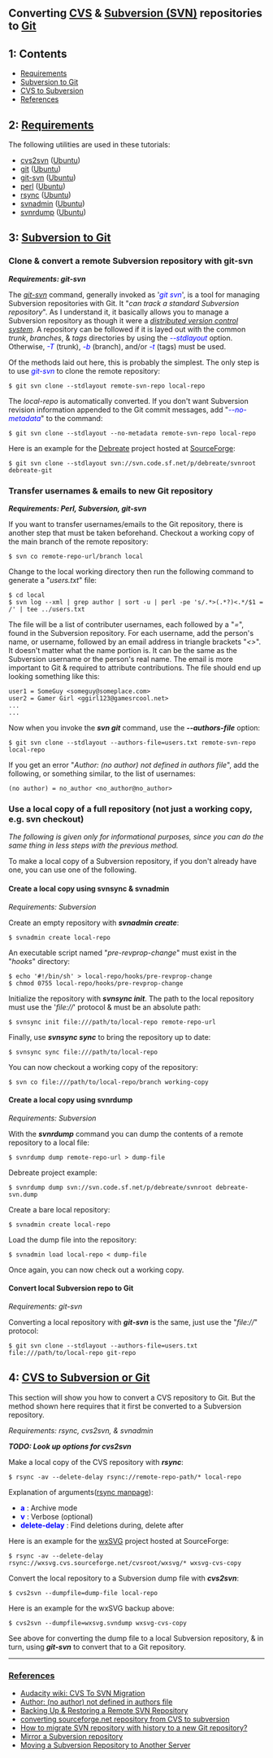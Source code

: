 ## Converting [CVS][cvs] & [Subversion (SVN)][svn] repositories to [Git][git]


<a name="1"></a>
---
## 1: Contents

+ [Requirements](#requirements)
+ [Subversion to Git](#subversion-to-git)
+ [CVS to Subversion](#cvs-to-subversion)
+ [References](#references)


<a name="2"></a>
---
## 2: [Requirements](#contents)

The following utilities are used in these tutorials:
+ [cvs2svn][] ([Ubuntu][deb.cvs2svn])
+ [git][] ([Ubuntu][deb.git])
+ [git-svn][] ([Ubuntu][deb.git-svn])
+ [perl][] ([Ubuntu][deb.perl])
+ [rsync][] ([Ubuntu][deb.rsync])
+ [svnadmin][svn] ([Ubuntu][deb.svn])
+ [svnrdump][svn] ([Ubuntu][deb.svn])


<a name="svntogit"></a>
---
## 3: [Subversion to Git](#contents)


<a name="git-svn"></a>
### Clone & convert a remote Subversion repository with git-svn

***Requirements: git-svn***


The [*git-svn*][man.git-svn] command, generally invoked as '<span style="color: blue; font-style: italic;">git svn</span>', is a tool for managing Subversion repositories with Git. It "<span style="font-style: italic;">can track a standard Subversion repository</span>". As I understand it, it basically allows you to manage a Subversion repository as though it were a [*distributed version control system*][wiki.dvcs]. A repository can be followed if it is layed out with the common *trunk*, *branches*, & *tags* directories by using the <span style="color: blue; font-style: italic;">--stdlayout</span> option. Otherwise, <span style="color: blue; font-style: italic;">-T</span> (trunk), <span style="color: blue; font-style: italic;">-b</span> (branch), and/or <span style="color: blue; font-style: italic;">-t</span> (tags) must be used.

Of the methods laid out here, this is probably the simplest. The only step is to use <span style="color: blue;">*git-svn*</span> to clone the remote repository:

```
$ git svn clone --stdlayout remote-svn-repo local-repo
```

The *local-repo* is automatically converted. If you don't want Subversion revision information appended to the Git commit messages, add "<span style="color: blue;">*--no-metadata*</span>" to the command:

```
$ git svn clone --stdlayout --no-metadata remote-svn-repo local-repo
```

Here is an example for the [Debreate][debreate] project hosted at [SourceForge][sourceforge]:

```
$ git svn clone --stdlayout svn://svn.code.sf.net/p/debreate/svnroot debreate-git
```


<a name="usernames"></a>
### Transfer usernames & emails to new Git repository

***Requirements: Perl, Subversion, git-svn***


If you want to transfer usernames/emails to the Git repository, there is another step that must be taken beforehand. Checkout a working copy of the main branch of the remote repository:

```
$ svn co remote-repo-url/branch local
```

Change to the local working directory then run the following command to generate a "*users.txt*" file:

```
$ cd local
$ svn log --xml | grep author | sort -u | perl -pe 's/.*>(.*?)<.*/$1 = /' | tee ../users.txt
```

The file will be a list of contributer usernames, each followed by a "*=*", found in the Subversion repository. For each username, add the person's name, or username, followed by an email address in triangle brackets "*<>*". It doesn't matter what the name portion is. It can be the same as the Subversion username or the person's real name. The email is more important to Git & required to attribute contributions. The file should end up looking something like this:

```
user1 = SomeGuy <someguy@someplace.com>
user2 = Gamer Girl <ggirl123@gamesrcool.net>
...
...
```

Now when you invoke the ***svn git*** command, use the ***--authors-file*** option:

```
$ git svn clone --stdlayout --authors-file=users.txt remote-svn-repo local-repo
```

If you get an error "*Author: (no author) not defined in authors file*", add the following, or something similar, to the list of usernames:

```
(no author) = no_author <no_author@no_author>
```


<a name="3.2"></a>
### Use a local copy of a full repository (not just a working copy, e.g. svn checkout)

*The following is given only for informational purposes, since you can do the same thing in less steps with the previous method.*

To make a local copy of a Subversion repository, if you don't already have one, you can use one of the following.


<a name="svnsync"></a>
#### Create a local copy using svnsync & svnadmin

*Requirements: Subversion*


Create an empty repository with ***svnadmin create***:

```
$ svnadmin create local-repo
```

An executable script named "*pre-revprop-change*" must exist in the "*hooks*" directory:

```
$ echo '#!/bin/sh' > local-repo/hooks/pre-revprop-change
$ chmod 0755 local-repo/hooks/pre-revprop-change
```

Initialize the repository with ***svnsync init***. The path to the local repository must use the '*file://*' protocol & must be an absolute path:

```
$ svnsync init file:///path/to/local-repo remote-repo-url
```

Finally, use ***svnsync sync*** to bring the repository up to date:

```
$ svnsync sync file:///path/to/local-repo
```

You can now checkout a working copy of the repository:

```
$ svn co file:///path/to/local-repo/branch working-copy
```

<a name="svnrdump"></a>
#### Create a local copy using svnrdump

*Requirements: Subversion*


With the ***svnrdump*** command you can dump the contents of a remote repository to a local file: 

```
$ svnrdump dump remote-repo-url > dump-file
```

Debreate project example:

```
$ svnrdump dump svn://svn.code.sf.net/p/debreate/svnroot debreate-svn.dump
```

<a name="svndump-to-git"></a>
Create a bare local repository:

```
$ svnadmin create local-repo
```

Load the dump file into the repository:

```
$ svnadmin load local-repo < dump-file
```

Once again, you can now check out a working copy.


<a name="localsvn"></a>
#### Convert local Subversion repo to Git

*Requirements: git-svn*


Converting a local repository with ***git-svn*** is the same, just use the "*file://*" protocol:

```
$ git svn clone --stdlayout --authors-file=users.txt file:///path/to/local-repo git-repo
```


<a name="cvstosvn"></a>
---
## 4: [CVS to Subversion or Git](#contents)

This section will show you how to convert a CVS repository to Git. But the method shown here requires that it first be converted to a Subversion repository.

*Requirements: rsync, cvs2svn, & svnadmin*


***TODO: Look up options for cvs2svn***

Make a local copy of the CVS repository with ***rsync***:

```
$ rsync -av --delete-delay rsync://remote-repo-path/* local-repo
```

Explanation of arguments([rsync manpage][man.rsync]):
+ <span style="color: blue;">**a**</span> : Archive mode
+ <span style="color: blue;">**v**</span> : Verbose (optional)
+ <span style="color: blue;">**delete-delay**</span> : Find deletions during, delete after

Here is an example for the [wxSVG][wxsvg] project hosted at SourceForge:

```
$ rsync -av --delete-delay rsync://wxsvg.cvs.sourceforge.net/cvsroot/wxsvg/* wxsvg-cvs-copy
```

Convert the local repository to a Subversion dump file with ***cvs2svn***:

```
$ cvs2svn --dumpfile=dump-file local-repo
```

Here is an example for the wxSVG backup above:

```
$ cvs2svn --dumpfile=wxsvg.svndump wxsvg-cvs-copy
```

See above for converting the dump file to a local Subversion repository, & in turn, using ***git-svn*** to convert that to a Git repository.


---
### [References](#contents)

+ [Audacity wiki: CVS To SVN Migration](http://wiki.audacityteam.org/wiki/CVS_To_SVN_Migration)
+ [Author: (no author) not defined in authors file](https://www.guyrutenberg.com/2011/11/09/author-no-author-not-defined-in-authors-file/)
+ [Backing Up & Restoring a Remote SVN Repository](http://www.crowbarsolutions.com/backing-up-restoring-a-remote-svn-repository/)
+ [converting sourceforge.net repository from CVS to subversion](http://uucode.com/blog/2010/03/09/converting-sourceforgenet-repository-from-cvs-to-subversion/)
+ [How to migrate SVN repository with history to a new Git repository?](http://stackoverflow.com/questions/79165/how-to-migrate-svn-repository-with-history-to-a-new-git-repository)
+ [Mirror a Subversion repository](http://www.microhowto.info/howto/mirror_a_subversion_repository.html)
+ [Moving a Subversion Repository to Another Server](https://www.petefreitag.com/item/665.cfm)


[cvs]: http://savannah.nongnu.org/projects/cvs
[cvs2svn]: http://cvs2svn.tigris.org/
[git]: http://git-scm.com/
[git-svn]: https://git-scm.com/docs/git-svn
[perl]: https://www.perl.org/
[rsync]: https://rsync.samba.org/
[svn]: http://subversion.apache.org/

[deb.cvs2svn]: http://packages.ubuntu.com/cvs2svn
[deb.git]: http://packages.ubuntu.com/git
[deb.git-svn]: http://packages.ubuntu.com/git-svn
[deb.perl]: http://packages.ubuntu.com/perl
[deb.rsync]: http://packages.ubuntu.com/rsync
[deb.svn]: http://packages.ubuntu.com/subversion

[man.git-svn]: https://linux.die.net/man/1/git-svn
[man.rsync]: https://linux.die.net/man/1/rsync

[debreate]: https://sourceforge.net/projects/debreate
[sourceforge]: https://sourceforge.net/
[wxsvg]: https://sourceforge.net/projects/wxsvg

[wiki.cvs]: https://en.wikipedia.org/wiki/Concurrent_Versions_System
[wiki.dvcs]: https://en.wikipedia.org/wiki/Distributed_version_control
[wiki.git]: https://en.wikipedia.org/wiki/Git
[wiki.rsyn]: https://en.wikipedia.org/wiki/Rsync
[wiki.svn]: https://en.wikipedia.org/wiki/Apache_Subversion
